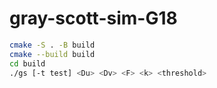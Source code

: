 # gray-scott-sim-G18
```bash
cmake -S . -B build
cmake --build build
cd build
./gs [-t test] <Du> <Dv> <F> <k> <threshold>
```
